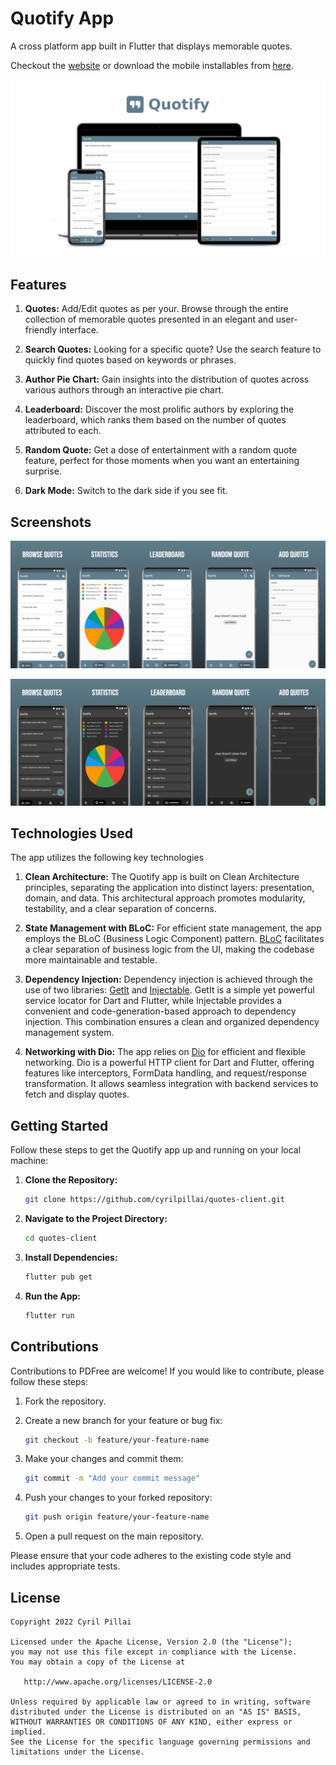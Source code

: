 # Quotify App

A cross platform app built in Flutter that displays memorable quotes. 

Checkout the [website](https://quotify.cyrilpillai.com/) or download the mobile installables from [here](https://github.com/cyrilpillai/quotes-client/releases).


![Mockup](/assets/images/mockup.png)

## Features

1. **Quotes:** Add/Edit quotes as per your. Browse through the entire collection of memorable quotes presented in an elegant and user-friendly interface.
   
2. **Search Quotes:** Looking for a specific quote? Use the search feature to quickly find quotes based on keywords or phrases.
   
3. **Author Pie Chart:** Gain insights into the distribution of quotes across various authors through an interactive pie chart.
   
4. **Leaderboard:** Discover the most prolific authors by exploring the leaderboard, which ranks them based on the number of quotes attributed to each.
   
5. **Random Quote:** Get a dose of entertainment with a random quote feature, perfect for those moments when you want an entertaining surprise.
   
6. **Dark Mode:** Switch to the dark side if you see fit.

## Screenshots

![Light Theme](/assets/images/light_screenshots.png)

![Dark Theme](/assets/images/dark_screenshots.png)

## Technologies Used

The app utilizes the following key technologies

1. **Clean Architecture:** The Quotify app is built on Clean Architecture principles, separating the application into distinct layers: presentation, domain, and data. This architectural approach promotes modularity, testability, and a clear separation of concerns.

2. **State Management with BLoC:** For efficient state management, the app employs the BLoC (Business Logic Component) pattern. [BLoC](https://bloclibrary.dev/#/) facilitates a clear separation of business logic from the UI, making the codebase more maintainable and testable.

3. **Dependency Injection:** Dependency injection is achieved through the use of two libraries: [GetIt](https://pub.dev/packages/get_it) and [Injectable](https://pub.dev/packages/injectable). GetIt is a simple yet powerful service locator for Dart and Flutter, while Injectable provides a convenient and code-generation-based approach to dependency injection. This combination ensures a clean and organized dependency management system.

4. **Networking with Dio:** The app relies on [Dio](https://pub.dev/packages/dio) for efficient and flexible networking. Dio is a powerful HTTP client for Dart and Flutter, offering features like interceptors, FormData handling, and request/response transformation. It allows seamless integration with backend services to fetch and display quotes.

## Getting Started

Follow these steps to get the Quotify app up and running on your local machine:

1. **Clone the Repository:**
   ```bash
   git clone https://github.com/cyrilpillai/quotes-client.git
   ```

2. **Navigate to the Project Directory:**
   ```bash
   cd quotes-client
   ```

3. **Install Dependencies:**
   ```bash
   flutter pub get
   ```

3. **Run the App:**
   ```bash
   flutter run
   ```

## Contributions

Contributions to PDFree are welcome! If you would like to contribute, please follow these steps:

1. Fork the repository.

2. Create a new branch for your feature or bug fix:

   ```bash
   git checkout -b feature/your-feature-name
   ```

3. Make your changes and commit them:

   ```bash
   git commit -m "Add your commit message"
   ```

4. Push your changes to your forked repository:

   ```bash
   git push origin feature/your-feature-name
   ```

5. Open a pull request on the main repository.

Please ensure that your code adheres to the existing code style and includes appropriate tests.

## License
```
Copyright 2022 Cyril Pillai

Licensed under the Apache License, Version 2.0 (the "License");
you may not use this file except in compliance with the License.
You may obtain a copy of the License at

   http://www.apache.org/licenses/LICENSE-2.0

Unless required by applicable law or agreed to in writing, software
distributed under the License is distributed on an "AS IS" BASIS,
WITHOUT WARRANTIES OR CONDITIONS OF ANY KIND, either express or implied.
See the License for the specific language governing permissions and
limitations under the License.
``````
